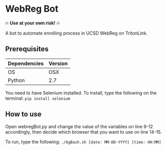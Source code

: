 # WebReg Bot

:fire: **Use at your own risk!** :fire:

A bot to automate enrolling process in UCSD WebReg on TritonLink.

## Prerequisites

| Dependencies  | Version       |
| ------------- |---------------|
| OS            | OSX           |
| Python        | 2.7           |


You need to have Selenium installed. To install, type the following on the terminal:    `pip install selenium`

## How to use

Open webregBot.py and change the value of the variables on line 9-12 accordingly, then decide which browser that you want to use on line 14-15.

To run, type the following:   `./bgBash.sh [date: MM-DD-YYYY] [time: HH:MM]`
